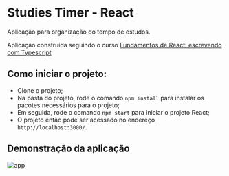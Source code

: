 # Studies Timer - React

Aplicação para organização do tempo de estudos.

Aplicação construída seguindo o curso [Fundamentos de React: escrevendo com Typescript](https://cursos.alura.com.br/course/react-modernizando-escrever-typescript)

## Como iniciar o projeto:

- Clone o projeto;
- Na pasta do projeto, rode o comando `npm install` para instalar os pacotes necessários para o projeto;
- Em seguida, rode o comando `npm start` para iniciar o projeto React;
- O projeto então pode ser acessado no endereço `http://localhost:3000/`.

## Demonstração da aplicação

![app](/documentacao/app.gif)
